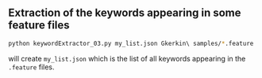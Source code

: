 
## Extraction of the keywords appearing in some feature files

```sh
python keywordExtractor_03.py my_list.json Gkerkin\ samples/*.feature
```
will create `my_list.json` which is the list of all keywords appearing in the `.feature` files.